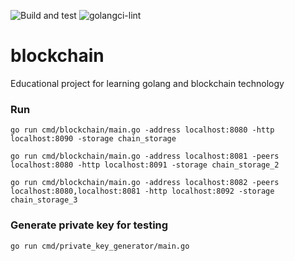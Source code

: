 ![Build and test](https://github.com/okr-go-club/blockchain/actions/workflows/go.yml/badge.svg)
![golangci-lint](https://github.com/okr-go-club/blockchain/actions/workflows/golangci-lint.yml/badge.svg)

# blockchain

Educational project for learning golang and blockchain technology

### Run
```shell
go run cmd/blockchain/main.go -address localhost:8080 -http localhost:8090 -storage chain_storage

go run cmd/blockchain/main.go -address localhost:8081 -peers localhost:8080 -http localhost:8091 -storage chain_storage_2

go run cmd/blockchain/main.go -address localhost:8082 -peers localhost:8080,localhost:8081 -http localhost:8092 -storage chain_storage_3
```

### Generate private key for testing
```shell
go run cmd/private_key_generator/main.go
```

